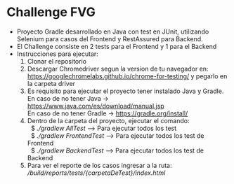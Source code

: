 # Challenge FVG

- Proyecto Gradle desarrollado en Java con test en JUnit, utilizando Selenium para casos del Frontend y RestAssured para
  Backend.
- El Challenge consiste en 2 tests para el Frontend y 1 para el Backend
- Instrucciones para ejecutar:
    1) Clonar el repositorio
    2) Descargar Chromedriver segun la version de tu navegador
       en: https://googlechromelabs.github.io/chrome-for-testing/ y pegarlo en la carpeta driver
    3) Es requisito para ejecutar el proyecto tener instalado Java y Gradle.<br>
       En caso de no tener Java -> https://www.java.com/es/download/manual.jsp <br>
       En caso de no tener Gradle -> https://gradle.org/install/
    4) Dentro de la carpeta del proyecto, ejecutar el comando: <br>
       &nbsp; \$ *./gradlew AllTest* --> Para ejecutar todos los test <br>
       &nbsp; \$ *./gradlew FrontendTest* --> Para ejecutar todos los test de Frontend <br>
       &nbsp; \$ *./gradlew BackendTest* --> Para ejecutar todos los test de Backend
  5) Para ver el reporte de los casos ingresar a la ruta:
     &nbsp; */build/reports/tests/{carpetaDeTest}/index.html*
